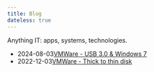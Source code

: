 ```yaml
---
title: Blog
dateless: true
---
```


Anything IT: apps, systems, technologies.

<ul class="no-style">
<li><span class="post-date">2024-08-03</span><a href="/Blog/VMWare.USB3">VMWare - USB 3.0 & Windows 7</a>
<li><span class="post-date">2022-12-03</span><a href="/Blog/VMWare.ThickToThinDisk">VMWare - Thick to thin disk</a>
</ul>
